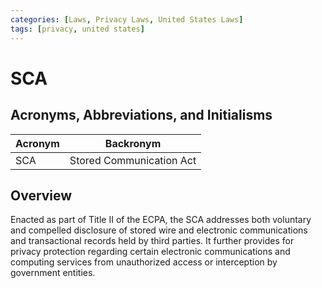 ```yaml
---
categories: [Laws, Privacy Laws, United States Laws]
tags: [privacy, united states]
---
```


# SCA

## Acronyms, Abbreviations, and Initialisms

| Acronym | Backronym |
| - | - |
| SCA | Stored Communication Act |

## Overview

Enacted as part of Title II of the ECPA, the SCA addresses both voluntary and compelled disclosure of stored wire and electronic communications and transactional records held by third parties. It further provides for privacy protection regarding certain electronic communications and computing services from unauthorized access or interception by government entities.
